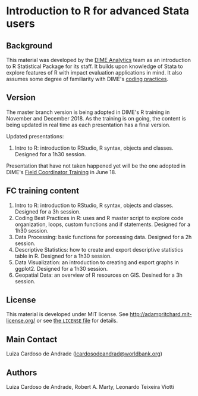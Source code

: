 # Introduction to R for advanced Stata users

## Background
This material was developed by the [DIME Analytics](https://worldbank.github.io/dimeanalytics/) team as an introduction to R Statistical Package for its staff. It builds upon knowledge of Stata to explore features of R with impact evaluation applications in mind. It also assumes some degree of familiarity with DIME's [coding practices](https://dimewiki.worldbank.org/wiki/Stata_Coding_Practices).

## Version
The master branch version is being adopted in DIME's R training in November and December 2018. As the training is on going, the content is being updated in real time as each presentation has a final version.

Updated presentations:
1. Intro to R: introduction to RStudio, R syntax, objects and classes. Designed for a 1h30 session.

Presentation that have not taken happened yet will be the one adopted in DIME's [Field Coordinator Training](http://www.worldbank.org/en/events/2018/04/09/manage-successful-impact-evaluations) in June 18.  

## FC training content
1. Intro to R: introduction to RStudio, R syntax, objects and classes. Designed for a 3h session.
1. Coding Best Practices in R: uses and R master script to explore code organization, loops, custom functions and if statements. Designed for a 1h30 session.
1. Data Processing: basic functions for porcessing data. Designed for a 2h session.
1. Descriptive Statistics: how to create and export descriptive statistics table in R. Designed for a 1h30 session.
1. Data Visualization: an introduction to creating and export graphs in ggplot2. Designed for a 1h30 session.
1. Geopatial Data: an overview of R resources on GIS. Desined for a 3h session.

## License
This material is developed under MIT license. See http://adampritchard.mit-license.org/ or see [the `LICENSE` file](https://github.com/worldbank/ietoolkit/blob/master/LICENSE) for details.

## Main Contact
Luiza Cardoso de Andrade (lcardosodeandrad@worldbank.org)

## Authors
Luiza Cardoso de Andrade, Robert A. Marty, Leonardo Teixeira Viotti
